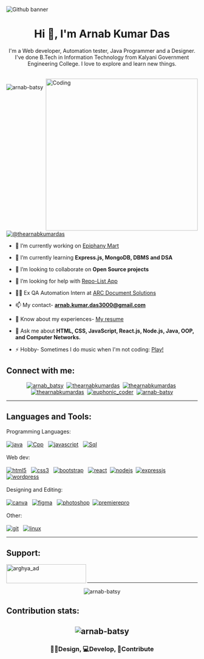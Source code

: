 ![Github banner](https://github.com/user-attachments/assets/c5e37e51-fb14-412c-8cc0-061d88085d94)

<h1 align="center">Hi 👋, I'm Arnab Kumar Das</h1>
<p align="center"> I'm a Web developer, Automation tester, Java Programmer and a Designer. I've done B.Tech in Information Technology from Kalyani Government Engineering College. I love to explore and learn new things. </p>
<br>
<img align="right" alt="Coding" width="400" src="https://cdn.dribbble.com/users/730703/screenshots/6581243/avento.gif">

<p align="left"> <img src="https://komarev.com/ghpvc/?username=arnab-batsy&label=Profile%20views&color=0e75b6&style=flat" alt="arnab-batsy" /> </p>

<p align="left"> <a href="https://linktr.ee/thearnabkumardas" target="_blank" rel="noopener noreferrer"><img src="https://img.shields.io/badge/My%20Links-applegreen?style=for-the-badge&logo=linktree&logoColor=black&logoSize=auto&labelColor=%2341df5d" alt="@thearnabkumardas" /></a> </p>

- 🔭 I’m currently working on [Epiphany Mart](https://github.com/Arnab-batsy/Epiphany-mart)

- 🌱 I’m currently learning **Express.js, MongoDB, DBMS and DSA**

- 👯 I’m looking to collaborate on **Open Source projects**

- 🤝 I’m looking for help with [Repo-List App](https://github.com/Arnab-batsy/Repo-List)

- 👨‍💻 Ex QA Automation Intern at [ARC Document Solutions](https://www.e-arc.com/location/arc-technology-center-india/)

- 📫 My contact- **arnab.kumar.das3000@gmail.com**

- 📄 Know about my experiences- [My resume](https://drive.google.com/file/d/1OLUabQwDLQMyGRZKV4vC2NL7gmlaosm0/view?usp=sharing)

- 💬 Ask me about **HTML, CSS, JavaScript, React.js, Node.js, Java, OOP, and Computer Networks.**

- ⚡ Hobby- Sometimes I do music when I'm not coding: [Play!](https://www.youtube.com/@thearnabkumardas)

<h2 align="left">Connect with me:</h2>

<p align="center">
<a href="https://x.com/arnab_batsy" target="_blank" rel="noopener noreferrer"><img src="https://img.shields.io/badge/Twitter-1da1f2?style=for-the-badge&logo=x&logoColor=white" alt="arnab_batsy" /></a>&nbsp;
<a href="https://www.linkedin.com/in/thearnabkumardas/" target="_blank" rel="noopener noreferrer"><img src="https://img.shields.io/badge/LinkedIn-0077b5?style=for-the-badge&logo=linkedin" alt="thearnabkumardas" /></a>&nbsp;
<a href="https://www.facebook.com/thearnabkumardas/" target="_blank" rel="noopener noreferrer"><img src="https://img.shields.io/badge/Facebook-0866ff?style=for-the-badge&logo=facebook" alt="thearnabkumardas" /></a>&nbsp;
<a href="https://instagram.com/thearnabkumardas" target="_blank" rel="noopener noreferrer"><img src="https://img.shields.io/badge/instagram-f6096c?style=for-the-badge&logo=instagram&logoColor=white" alt="thearnabkumardas" /></a>&nbsp;
<a href="https://www.leetcode.com/euphonic_coder" target="_blank" rel="noopener noreferrer"><img src="https://img.shields.io/badge/leetcode-000000?style=for-the-badge&logo=leetcode&logoColor=white&labelColor=f89f1b" alt="euphonic_coder" /></a>&nbsp;
<a href="https://codesandbox.com/arnab-batsy" target="_blank" rel="noopener noreferrer"><img src="https://img.shields.io/badge/codesandbox-152025?style=for-the-badge&logo=codesandbox" alt="arnab-batsy" /></a>
</p>
<hr>

<h2 align="left">Languages and Tools:</h2>

<p align="left"> 
<span>Programming Languages:</span><br><br>
<a href="https://www.java.com" target="_blank" rel="noreferrer"><img src="https://img.shields.io/badge/java-0d86c1?style=for-the-badge" alt="java" /></a> &nbsp;
<a href="https://www.w3schools.com/cpp/" target="_blank" rel="noreferrer"><img src="https://img.shields.io/badge/c%2B%2B-005697?style=for-the-badge&logo=c%2B%2B&labelColor=6295cb" alt="Cpp"/></a> &nbsp;
<a href="https://developer.mozilla.org/en-US/docs/Web/JavaScript" target="_blank" rel="noreferrer"><img src="https://img.shields.io/badge/javascript-efd81d?style=for-the-badge&logo=javascript&logoColor=white" alt="javascript" /></a> &nbsp;
<a href="https://www.w3schools.com/sql/" target="_blank" rel="noreferrer"><img src="https://img.shields.io/badge/sql-d47131?style=for-the-badge&logo=postgresql&logoColor=white" alt="Sql" /></a>&nbsp;
<br>
<br>
<span>Web dev:</span><br><br>
<a href="https://www.w3.org/html/" target="_blank" rel="noreferrer"><img src="https://img.shields.io/badge/html-dd4b25?style=for-the-badge&logo=html5&logoColor=white" alt="html5" /></a> &nbsp;
<a href="https://www.w3schools.com/css/" target="_blank" rel="noreferrer"><img src="https://img.shields.io/badge/css-254bdd?style=for-the-badge&logo=css3&logoColor=white" alt="css3" /></a> &nbsp;
<a href="https://getbootstrap.com" target="_blank" rel="noreferrer"><img src="https://img.shields.io/badge/bootstrap-7410f0?style=for-the-badge&logo=bootstrap&logoColor=white" alt="bootstrap" /></a> &nbsp;
<a href="https://react.dev/" target="_blank" rel="noreferrer"><img src="https://img.shields.io/badge/react-212121?style=for-the-badge&logo=react&logoColor=5ed3f3" alt="react" /></a>&nbsp;
<a href="https://www.npmjs.com/" target="_blank" rel="noreferrer"><img src="https://img.shields.io/badge/npm-c53635?style=for-the-badge&logo=npm&logoColor=white" alt="nodejs" /></a>&nbsp;
<a href="https://expressjs.com" target="_blank" rel="noreferrer"><img src="https://img.shields.io/badge/expressjs-212121?style=for-the-badge&logo=javascript&logoColor=white&labelColor=e9be0f" alt="expressjs"/></a> &nbsp;
<a href="https://wordpress.com/" target="_blank" rel="noreferrer"><img src="https://img.shields.io/badge/wordpress-32373c?style=for-the-badge&logo=wordpress&logoColor=white" alt="wordpress"/></a> &nbsp;
<br>
<br>
<span>Designing and Editing:</span><br><br>
<a href="https://www.canva.com/" target="_blank" rel="noreferrer"><img src="https://img.shields.io/badge/canva-4659e3?style=for-the-badge&logo=canva&logoColor=white&labelColor=02bcc7" alt="canva" /></a> &nbsp;
<a href="https://www.figma.com/" target="_blank" rel="noreferrer"><img src="https://img.shields.io/badge/figma-eb4c1c?style=for-the-badge&logo=figma&logoColor=white&labelColor=1bb6f7" alt="figma" /></a> &nbsp;
<a href="https://www.photoshop.com/en" target="_blank" rel="noreferrer"><img src="https://img.shields.io/badge/photoshop-2fa3f7?style=for-the-badge&logo=adobe&logoColor=001d34" alt="photoshop" /></a>&nbsp;
<a href="https://www.adobe.com/in/products/premiere.html" target="_blank" rel="noreferrer"><img src="https://img.shields.io/badge/premiere%20pro-000058?style=for-the-badge&logo=adobe&logoColor=white" alt="premierepro" /></a>&nbsp;
<br>
<br>
<span>Other:</span><br><br>
<a href="https://git-scm.com/" target="_blank" rel="noreferrer"><img src="https://img.shields.io/badge/git-e84d31?style=for-the-badge&logo=git&logoColor=white" alt="git" /></a> &nbsp;
<a href="https://www.linux.org/" target="_blank" rel="noreferrer"><img src="https://img.shields.io/badge/linux-363636?style=for-the-badge&logo=linux" alt="linux" /></a> &nbsp;
</p>
<hr>

<h2 align="left">Support:</h2>
<p><a href="https://www.buymeacoffee.com/arghya_ad" target="_blank" rel="noopener noreferrer"><img align="left" src="https://cdn.buymeacoffee.com/buttons/v2/default-yellow.png" height="50" width="210" alt="arghya_ad" /></a></p><br><br>
<hr>
<p align="center"><img src="https://github-readme-stats.vercel.app/api/top-langs?username=arnab-batsy&show_icons=true&locale=en&layout=compact" alt="arnab-batsy" /></p>

<h2>Contribution stats:<h2>
<p align="center"><img src="https://github-readme-streak-stats.herokuapp.com/?user=arnab-batsy&" alt="arnab-batsy" /></p>
<h3 align="center">👨‍💻Design, 💻Develop, 🤝Contribute</h3> 

<!--
**Arnab-batsy/Arnab-batsy** is a ✨ _special_ ✨ repository because its `README.md` (this file) appears on your GitHub profile.
Here are some ideas to get you started:

-->
